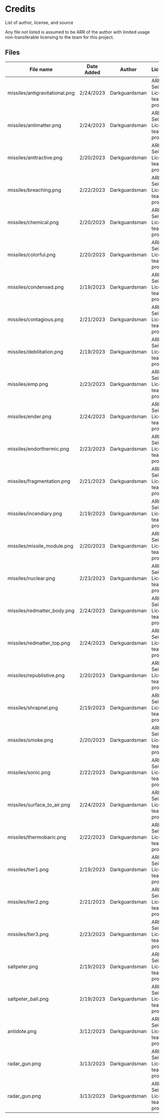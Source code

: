 # Credits

List of author, license, and source

Any file not listed is assumed to be ARR of the author with limited usage non-transferable licensing to the team for this project.

## Files

| File name                      | Date Added | Author        | License/Owner                                    |
|--------------------------------|------------|---------------|--------------------------------------------------|
| missiles/antigravitational.png | 2/24/2023  | Darkguardsman | ARR, Robin Seifert, Licensed to team for project |
| missiles/antimatter.png        | 2/24/2023  | Darkguardsman | ARR, Robin Seifert, Licensed to team for project |
| missiles/anttractive.png       | 2/20/2023  | Darkguardsman | ARR, Robin Seifert, Licensed to team for project |
| missiles/breaching.png         | 2/22/2023  | Darkguardsman | ARR, Robin Seifert, Licensed to team for project |
| missiles/chemical.png          | 2/20/2023  | Darkguardsman | ARR, Robin Seifert, Licensed to team for project |
| missiles/colorful.png          | 2/20/2023  | Darkguardsman | ARR, Robin Seifert, Licensed to team for project |
| missiles/condensed.png         | 2/19/2023  | Darkguardsman | ARR, Robin Seifert, Licensed to team for project |
| missiles/contagious.png        | 2/21/2023  | Darkguardsman | ARR, Robin Seifert, Licensed to team for project |
| missiles/debilitation.png      | 2/19/2023  | Darkguardsman | ARR, Robin Seifert, Licensed to team for project |
| missiles/emp.png               | 2/23/2023  | Darkguardsman | ARR, Robin Seifert, Licensed to team for project |
| missiles/ender.png             | 2/24/2023  | Darkguardsman | ARR, Robin Seifert, Licensed to team for project |
| missiles/endorthermic.png      | 2/23/2023  | Darkguardsman | ARR, Robin Seifert, Licensed to team for project |
| missiles/fragmentation.png     | 2/21/2023  | Darkguardsman | ARR, Robin Seifert, Licensed to team for project |
| missiles/incendiary.png        | 2/19/2023  | Darkguardsman | ARR, Robin Seifert, Licensed to team for project |
| missiles/missile_module.png    | 2/20/2023  | Darkguardsman | ARR, Robin Seifert, Licensed to team for project |
| missiles/nuclear.png           | 2/23/2023  | Darkguardsman | ARR, Robin Seifert, Licensed to team for project |
| missiles/redmatter_body.png    | 2/24/2023  | Darkguardsman | ARR, Robin Seifert, Licensed to team for project |
| missiles/redmatter_top.png     | 2/24/2023  | Darkguardsman | ARR, Robin Seifert, Licensed to team for project |
| missiles/republistive.png      | 2/20/2023  | Darkguardsman | ARR, Robin Seifert, Licensed to team for project |
| missiles/shrapnel.png          | 2/19/2023  | Darkguardsman | ARR, Robin Seifert, Licensed to team for project |
| missiles/smoke.png             | 2/20/2023  | Darkguardsman | ARR, Robin Seifert, Licensed to team for project |
| missiles/sonic.png             | 2/22/2023  | Darkguardsman | ARR, Robin Seifert, Licensed to team for project |
| missiles/surface_to_air.png    | 2/24/2023  | Darkguardsman | ARR, Robin Seifert, Licensed to team for project |
| missiles/thermobaric.png       | 2/22/2023  | Darkguardsman | ARR, Robin Seifert, Licensed to team for project |
| missiles/tier1.png             | 2/19/2023  | Darkguardsman | ARR, Robin Seifert, Licensed to team for project |
| missiles/tier2.png             | 2/21/2023  | Darkguardsman | ARR, Robin Seifert, Licensed to team for project |
| missiles/tier3.png             | 2/23/2023  | Darkguardsman | ARR, Robin Seifert, Licensed to team for project |
| saltpeter.png                  | 2/19/2023  | Darkguardsman | ARR, Robin Seifert, Licensed to team for project |
| saltpeter_ball.png             | 2/19/2023  | Darkguardsman | ARR, Robin Seifert, Licensed to team for project |
| antidote.png                   | 3/12/2023  | Darkguardsman | ARR, Robin Seifert, Licensed to team for project |
| radar_gun.png                  | 3/13/2023  | Darkguardsman | ARR, Robin Seifert, Licensed to team for project |
| radar_gun.png                  | 3/13/2023  | Darkguardsman | ARR, Robin Seifert, Licensed to team for project |
